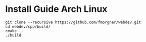 

# Install Guide Arch Linux

    git clone --recursive https://github.com/fmorgner/webdev.git
    cd webdev/cpp/build/
    cmake ..
    ./build